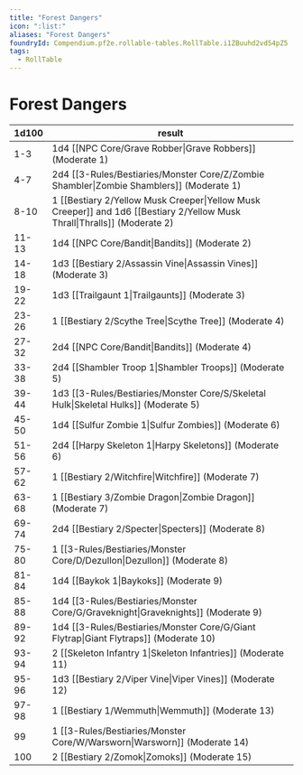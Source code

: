 ```yaml
---
title: "Forest Dangers"
icon: ":list:"
aliases: "Forest Dangers"
foundryId: Compendium.pf2e.rollable-tables.RollTable.i1ZBuuhd2vd54pZ5
tags:
  - RollTable
---
```


# Forest Dangers
| 1d100 | result |
|------|--------|
| 1-3 | 1d4 [[NPC Core/Grave Robber\|Grave Robbers]] (Moderate 1) |
| 4-7 | 2d4 [[3-Rules/Bestiaries/Monster Core/Z/Zombie Shambler\|Zombie Shamblers]] (Moderate 1) |
| 8-10 | 1 [[Bestiary 2/Yellow Musk Creeper\|Yellow Musk Creeper]] and 1d6 [[Bestiary 2/Yellow Musk Thrall\|Thralls]] (Moderate 2) |
| 11-13 | 1d4 [[NPC Core/Bandit\|Bandits]] (Moderate 2) |
| 14-18 | 1d3 [[Bestiary 2/Assassin Vine\|Assassin Vines]] (Moderate 3) |
| 19-22 | 1d3 [[Trailgaunt 1\|Trailgaunts]] (Moderate 3) |
| 23-26 | 1 [[Bestiary 2/Scythe Tree\|Scythe Tree]] (Moderate 4) |
| 27-32 | 2d4 [[NPC Core/Bandit\|Bandits]] (Moderate 4) |
| 33-38 | 2d4 [[Shambler Troop 1\|Shambler Troops]] (Moderate 5) |
| 39-44 | 1d3 [[3-Rules/Bestiaries/Monster Core/S/Skeletal Hulk\|Skeletal Hulks]] (Moderate 5) |
| 45-50 | 1d4 [[Sulfur Zombie 1\|Sulfur Zombies]] (Moderate 6) |
| 51-56 | 2d4 [[Harpy Skeleton 1\|Harpy Skeletons]] (Moderate 6) |
| 57-62 | 1 [[Bestiary 2/Witchfire\|Witchfire]] (Moderate 7) |
| 63-68 | 1 [[Bestiary 3/Zombie Dragon\|Zombie Dragon]] (Moderate 7) |
| 69-74 | 2d4 [[Bestiary 2/Specter\|Specters]] (Moderate 8) |
| 75-80 | 1 [[3-Rules/Bestiaries/Monster Core/D/Dezullon\|Dezullon]] (Moderate 8) |
| 81-84 | 1d4 [[Baykok 1\|Baykoks]] (Moderate 9) |
| 85-88 | 1d4 [[3-Rules/Bestiaries/Monster Core/G/Graveknight\|Graveknights]] (Moderate 9) |
| 89-92 | 1d4 [[3-Rules/Bestiaries/Monster Core/G/Giant Flytrap\|Giant Flytraps]] (Moderate 10) |
| 93-94 | 2 [[Skeleton Infantry 1\|Skeleton Infantries]] (Moderate 11) |
| 95-96 | 1d3 [[Bestiary 2/Viper Vine\|Viper Vines]] (Moderate 12) |
| 97-98 | 1 [[Bestiary 1/Wemmuth\|Wemmuth]] (Moderate 13) |
| 99 | 1 [[3-Rules/Bestiaries/Monster Core/W/Warsworn\|Warsworn]] (Moderate 14) |
| 100 | 2 [[Bestiary 2/Zomok\|Zomoks]] (Moderate 15) |

